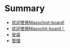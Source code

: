 # Summary

* [欢迎使用Masochist-board!](introduce.md)
* [欢迎使用Masochit-board！](introduce.md)
* [安装](Installing.md)
* [管理](management.md)

